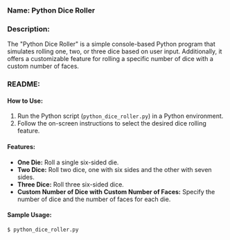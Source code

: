 ### Name: Python Dice Roller

### Description:
The "Python Dice Roller" is a simple console-based Python program that simulates rolling one, two, or three dice based on user input. Additionally, it offers a customizable feature for rolling a specific number of dice with a custom number of faces.

### README:

#### How to Use:
1. Run the Python script (`python_dice_roller.py`) in a Python environment.
2. Follow the on-screen instructions to select the desired dice rolling feature.

#### Features:
- **One Die:** Roll a single six-sided die.
- **Two Dice:** Roll two dice, one with six sides and the other with seven sides.
- **Three Dice:** Roll three six-sided dice.
- **Custom Number of Dice with Custom Number of Faces:** Specify the number of dice and the number of faces for each die.

#### Sample Usage:
```bash
$ python_dice_roller.py
